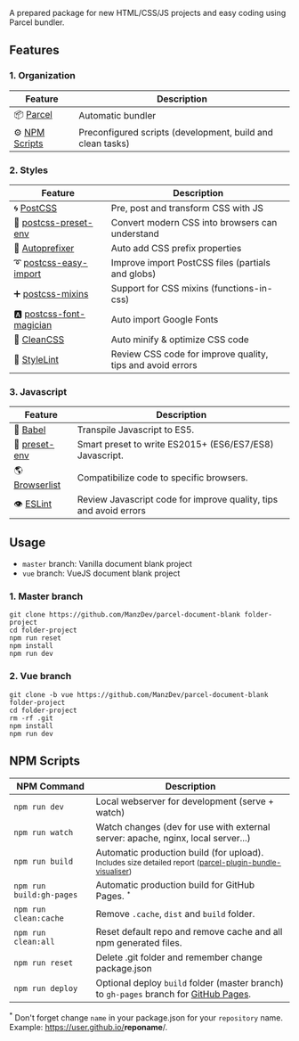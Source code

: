 A prepared package for new HTML/CSS/JS projects and easy coding using Parcel bundler.

## Features

### 1. Organization

| Feature  | Description |
|----------|-------------|
| 📦 [Parcel](https://parceljs.org/) | Automatic bundler |
| ⚙️ [NPM Scripts](https://docs.npmjs.com/misc/scripts) | Preconfigured scripts (development, build and clean tasks) |

### 2. Styles

| Feature  | Description |
|----------|-------------|
| 🌀 [PostCSS](https://postcss.org/) | Pre, post and transform CSS with JS |
| 🔫 [postcss-preset-env](https://preset-env.cssdb.org/features) | Convert modern CSS into browsers can understand |
| 🍂 [Autoprefixer](https://autoprefixer.github.io/) | Auto add CSS prefix properties |
| ➰ [postcss-easy-import](https://github.com/TrySound/postcss-easy-import) | Improve import PostCSS files (partials and globs) |
| ➕ [postcss-mixins](https://github.com/postcss/postcss-mixins) | Support for CSS mixins (functions-in-css) |
| 🅰️ [postcss-font-magician](https://github.com/jonathantneal/postcss-font-magician) | Auto import Google Fonts |
| 🔧 [CleanCSS](https://github.com/jakubpawlowicz/clean-css) | Auto minify & optimize CSS code |
| 🤵 [StyleLint](https://stylelint.io/) | Review CSS code for improve quality, tips and avoid errors |

### 3. Javascript

| Feature  | Description |
|----------|-------------|
| 💼 [Babel](https://babeljs.io/) | Transpile Javascript to ES5. |
| 🎁 [preset-env](https://babeljs.io/docs/en/babel-preset-env) | Smart preset to write ES2015+ (ES6/ES7/ES8) Javascript. |
| 🌎 [Browserlist](https://browserl.ist/) | Compatibilize code to specific browsers. |
| 👁️ [ESLint](https://eslint.org/) | Review Javascript code for improve quality, tips and avoid errors |

## Usage

- `master` branch: Vanilla document blank project
- `vue` branch: VueJS document blank project

### 1. Master branch

```
git clone https://github.com/ManzDev/parcel-document-blank folder-project
cd folder-project
npm run reset
npm install
npm run dev
```


### 2. Vue branch

```
git clone -b vue https://github.com/ManzDev/parcel-document-blank folder-project
cd folder-project
rm -rf .git
npm install
npm run dev
```

## NPM Scripts

| NPM Command     | Description    |
|-----------------|----------------|
| `npm run dev`   | Local webserver for development (serve + watch) |
| `npm run watch` | Watch changes (dev for use with external server: apache, nginx, local server...) |
| `npm run build` | Automatic production build (for upload). <br><small> Includes size detailed report ([parcel-plugin-bundle-visualiser](https://github.com/gregtillbrook/parcel-plugin-bundle-visualiser))</small> |
| `npm run build:gh-pages` | Automatic production build for GitHub Pages. <small><sup>*</sup></small> |
| `npm run clean:cache` | Remove `.cache`, `dist` and `build` folder. |
| `npm run clean:all` | Reset default repo and remove cache and all npm generated files. |
| `npm run reset` | Delete .git folder and remember change package.json |
| `npm run deploy` | Optional deploy `build` folder (master branch) to `gh-pages` branch for [GitHub Pages](https://pages.github.com/). |

<sup>*</sup> Don't forget change `name` in your package.json for your `repository` name. Example: https://user.github.io/<strong>reponame</strong>/.
